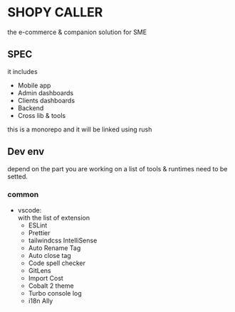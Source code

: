 # SHOPY CALLER
the e-commerce & companion solution for SME

## SPEC
it includes
- Mobile app
- Admin dashboards
- Clients dashboards
- Backend
- Cross lib & tools 

this is a monorepo and it will be linked using rush

## Dev env

depend on the part you are working on a list of tools & runtimes need to be setted.

### common
- vscode:  
    with the list of extension
    - ESLint
    - Prettier
    - tailwindcss IntelliSense
    - Auto Rename Tag
    - Auto close tag
    - Code spell checker
    - GitLens
    - Import Cost
    - Cobalt 2 theme
    - Turbo console log
    - i18n Ally